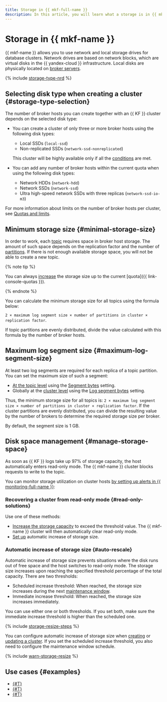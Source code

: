```yaml
---
title: Storage in {{ mkf-full-name }}
description: In this article, you will learn what a storage is in {{ mkf-name }}, its minimum size, and the maximum size of a log segment. You will also learn about the automatic storage size increase mechanism and some things you should consider when selecting disk type for your new cluster.
---
```


# Storage in {{ mkf-name }}


{{ mkf-name }} allows you to use network and local storage drives for database clusters. Network drives are based on network blocks, which are virtual disks in the {{ yandex-cloud }} infrastructure. Local disks are physically located on [broker servers](brokers.md).

{% include [storage-type-nrd](../../_includes/mdb/mkf/storage-type.md) %}

## Selecting disk type when creating a cluster {#storage-type-selection}


The number of broker hosts you can create together with an {{ KF }} cluster depends on the selected disk type:

* You can create a cluster of only three or more broker hosts using the following disk types:

    * Local SSDs (`local-ssd`)
    * Non-replicated SSDs (`network-ssd-nonreplicated`)

    This cluster will be highly available only if all the [conditions](ha-cluster.md) are met.

* You can add any number of broker hosts within the current quota when using the following disk types:

    * Network HDDs (`network-hdd`)
    * Network SSDs (`network-ssd`)
    * Ultra high-speed network SSDs with three replicas (`network-ssd-io-m3`)

For more information about limits on the number of broker hosts per cluster, see [Quotas and limits](./limits.md).


## Minimum storage size {#minimal-storage-size}

In order to work, each [topic](topics.md#topics) requires space in broker host storage. The amount of such space depends on the replication factor and the number of [partitions](topics.md#partitions). If there is not enough available storage space, you will not be able to create a new topic.

{% note tip %}

You can always [increase](../operations/storage-space.md#change-disk-size) the storage size up to the current [quota]({{ link-console-quotas }}).

{% endnote %}

You can calculate the minimum storage size for all topics using the formula below:

`2 × maximum log segment size × number of partitions in cluster × replication factor`.

If topic partitions are evenly distributed, divide the value calculated with this formula by the number of broker hosts.

## Maximum log segment size {#maximum-log-segment-size}

At least two log segments are required for each replica of a topic partition. You can set the maximum size of such a segment:
* [At the topic level](../operations/cluster-topics.md#update-topic) using the [Segment bytes](settings-list.md#settings-topic-segment-bytes) setting.
* Globally at the [cluster level](../operations/cluster-update.md#change-kafka-settings) using the [Log segment bytes](settings-list.md#settings-log-segment-bytes) setting.

Thus, the minimum storage size for all topics is: `2 × maximum log segment size × number of partitions in cluster × replication factor`. If the cluster partitions are evenly distributed, you can divide the resulting value by the number of brokers to determine the required storage size per broker.

By default, the segment size is 1 GB.

## Disk space management {#manage-storage-space}

As soon as {{ KF }} logs take up 97% of storage capacity, the host automatically enters read-only mode. The {{ mkf-name }} cluster blocks requests to write to the topic.


You can monitor storage utilization on cluster hosts [by setting up alerts in {{ monitoring-full-name }}](../operations/storage-space.md#set-alert):


### Recovering a cluster from read-only mode {#read-only-solutions}

Use one of these methods:

* [Increase the storage capacity](../operations/storage-space.md#change-disk-size) to exceed the threshold value. The {{ mkf-name }} cluster will then automatically clear read-only mode.
* [Set up](../operations/storage-space.md#disk-size-autoscale) automatic increase of storage size.

### Automatic increase of storage size {#auto-rescale}

Automatic increase of storage size prevents situations where the disk runs out of free space and the host switches to read-only mode. The storage size increases upon reaching the specified threshold percentage of the total capacity. There are two thresholds:

* Scheduled increase threshold: When reached, the storage size increases during the next [maintenance window](maintenance.md#maintenance-window).
* Immediate increase threshold: When reached, the storage size increases immediately.

You can use either one or both thresholds. If you set both, make sure the immediate increase threshold is higher than the scheduled one.

{% include [storage-resize-steps](../../_includes/mdb/mkf/storage-resize-steps.md) %}

You can configure automatic increase of storage size when [creating](../operations/cluster-create.md) or [updating a cluster](../operations/storage-space.md#disk-size-autoscale). If you set the scheduled increase threshold, you also need to configure the maintenance window schedule.

{% include [warn-storage-resize](../../_includes/mdb/mpg/warn-storage-resize.md) %}


## Use cases {#examples}

* [{#T}](../tutorials/kafka-connect.md)
* [{#T}](../tutorials/managed-schema-registry.md)
* [{#T}](../tutorials/confluent-schema-registry.md)
